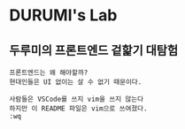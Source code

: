DURUMI's Lab
=====
두루미의 프론트엔드 겉핥기 대탐험
-----
	프론트엔드는 왜 해야할까?
	현대인들은 UI 없이는 살 수 없기 때문이다.

	사람들은 VSCode를 쓰지 vim을 쓰지 않는다
	하지만 이 README 파일은 vim으로 쓰여졌다.
	:wq

